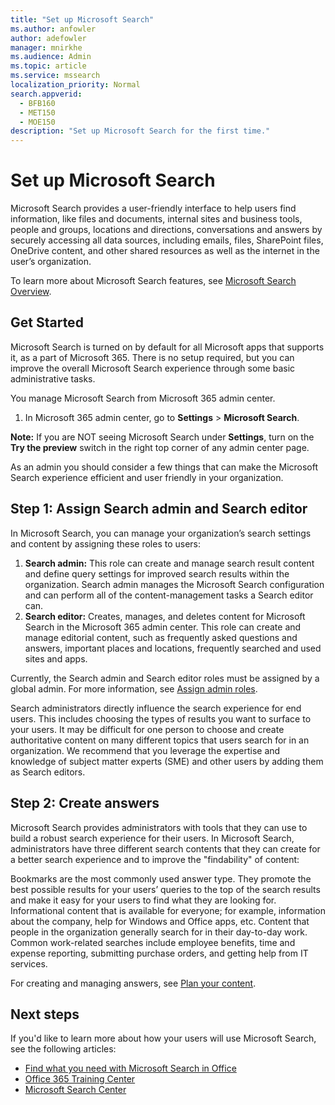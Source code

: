 ```yaml
---
title: "Set up Microsoft Search"
ms.author: anfowler
author: adefowler
manager: mnirkhe
ms.audience: Admin
ms.topic: article
ms.service: mssearch
localization_priority: Normal
search.appverid:
  - BFB160
  - MET150
  - MOE150
description: "Set up Microsoft Search for the first time."
---
```


# Set up Microsoft Search

Microsoft Search provides a user-friendly interface to help users find information, like files and documents, internal sites and business tools, people and groups, locations and directions, conversations and answers by securely accessing all data sources, including emails, files, SharePoint files, OneDrive content, and other shared resources as well as the internet in the user’s organization.

To learn more about Microsoft Search features, see [Microsoft Search Overview](overview-microsoft-search.md).

## Get Started

Microsoft Search is turned on by default for all Microsoft apps that supports it, as a part of Microsoft 365. There is no setup required, but you can improve the overall Microsoft Search experience through some basic administrative tasks.

You manage Microsoft Search from Microsoft 365 admin center.

1. In Microsoft 365 admin center, go to **Settings** > **Microsoft Search**.

**Note:** If you are NOT seeing Microsoft Search under **Settings**, turn on the **Try the preview** switch in the right top corner of any admin center page.

As an admin you should consider a few things that can make the Microsoft Search experience efficient and user friendly in your organization.

## Step 1: Assign Search admin and Search editor

In Microsoft Search, you can manage your organization’s search settings and content by assigning these roles to users:

1. **Search admin:** This role can create and manage search result content and define query settings for improved search results within the organization. Search admin manages the Microsoft Search configuration and can perform all of the content-management tasks a Search editor can.
2. **Search editor:** Creates, manages, and deletes content for Microsoft Search in the Microsoft 365 admin center. This role can create and manage editorial content, such as frequently asked questions and answers, important places and locations, frequently searched and used sites and apps.

Currently, the Search admin and Search editor roles must be assigned by a global admin. For more information, see [Assign admin roles](https://docs.microsoft.com/office365/admin/add-users/assign-admin-roles?view=o365-worldwide).

Search administrators directly influence the search experience for end users. This includes choosing the types of results you want to surface to your users. It may be difficult for one person to choose and create authoritative content on many different topics that users search for in an organization. We recommend that you leverage the expertise and knowledge of subject matter experts (SME) and other users by adding them as Search editors.

## Step 2: Create answers

Microsoft Search provides administrators with tools that they can use to build a robust search experience for their users. In Microsoft Search, administrators have three different search contents that they can create for a better search experience and to improve the "findability" of content:

Bookmarks are the most commonly used answer type. They promote the best possible results for your users’ queries to the top of the search results and make it easy for your users to find what they are looking for.
Informational content that is available for everyone; for example, information about the company, help for Windows and Office apps, etc.
Content that people in the organization generally search for in their day-to-day work. Common work-related searches include employee benefits, time and expense reporting, submitting purchase orders, and getting help from IT services.

For creating and managing answers, see [Plan your content](plan-your-content.md).

## Next steps

If you'd like to learn more about how your users will use Microsoft Search, see the following articles:

- [Find what you need with Microsoft Search in Office](https://support.office.com/article/find-what-you-need-with-microsoft-search-in-office-2457d4d8-48a8-4ad4-ab89-5a0657aa8446)
- [Office 365 Training Center](https://support.office.com/office-training-center)
- [Microsoft Search Center](https://support.office.com/article/-working-title-microsoft-search-center-b8bf5a2c-7515-40a9-9a6a-b8ed382c86bc)
